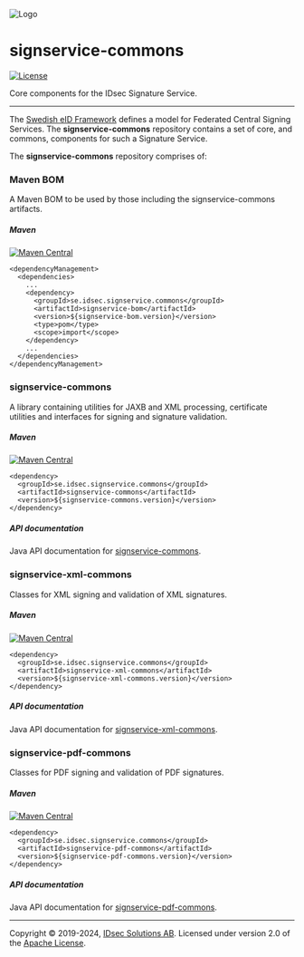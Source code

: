 ![Logo](https://idsec-solutions.github.io/signservice-integration-api/img/idsec.png)

# signservice-commons

[![License](https://img.shields.io/badge/License-Apache%202.0-blue.svg)](https://opensource.org/licenses/Apache-2.0) 

Core components for the IDsec Signature Service.

---

The [Swedish eID Framework](https://docs.swedenconnect.se/technical-framework/) defines a model for Federated Central Signing Services. The **signservice-commons** repository contains a set of core, and commons, components for such a Signature Service.

The **signservice-commons** repository comprises of:

### Maven BOM

A Maven BOM to be used by those including the signservice-commons artifacts.

##### Maven

[![Maven Central](https://maven-badges.herokuapp.com/maven-central/se.idsec.signservice.commons/signservice-bom/badge.svg)](https://maven-badges.herokuapp.com/maven-central/se.idsec.signservice.commons/signservice-bom)

```
<dependencyManagement>
  <dependencies>
    ...
    <dependency>
      <groupId>se.idsec.signservice.commons</groupId>
      <artifactId>signservice-bom</artifactId>
      <version>${signservice-bom.version}</version>
      <type>pom</type>
      <scope>import</scope>
    </dependency>
    ...
  </dependencies>
</dependencyManagement>
```

### signservice-commons

A library containing utilities for JAXB and XML processing, certificate utilities and interfaces for signing and signature validation. 

##### Maven

[![Maven Central](https://maven-badges.herokuapp.com/maven-central/se.idsec.signservice.commons/signservice-commons/badge.svg)](https://maven-badges.herokuapp.com/maven-central/se.idsec.signservice.commons/signservice-commons)


```
<dependency>
  <groupId>se.idsec.signservice.commons</groupId>
  <artifactId>signservice-commons</artifactId>
  <version>${signservice-commons.version}</version>
</dependency>
```

##### API documentation

Java API documentation for [signservice-commons](https://idsec-solutions.github.io/signservice-commons/javadoc/signservice-commons).

### signservice-xml-commons

Classes for XML signing and validation of XML signatures.

##### Maven

[![Maven Central](https://maven-badges.herokuapp.com/maven-central/se.idsec.signservice.commons/signservice-xml-commons/badge.svg)](https://maven-badges.herokuapp.com/maven-central/se.idsec.signservice.commons/signservice-xml-commons)

```
<dependency>
  <groupId>se.idsec.signservice.commons</groupId>
  <artifactId>signservice-xml-commons</artifactId>
  <version>${signservice-xml-commons.version}</version>
</dependency>
```

##### API documentation

Java API documentation for [signservice-xml-commons](https://idsec-solutions.github.io/signservice-commons/javadoc/xml-commons).

### signservice-pdf-commons

Classes for PDF signing and validation of PDF signatures.

##### Maven

[![Maven Central](https://maven-badges.herokuapp.com/maven-central/se.idsec.signservice.commons/signservice-pdf-commons/badge.svg)](https://maven-badges.herokuapp.com/maven-central/se.idsec.signservice.commons/signservice-pdf-commons)

```
<dependency>
  <groupId>se.idsec.signservice.commons</groupId>
  <artifactId>signservice-pdf-commons</artifactId>
  <version>${signservice-pdf-commons.version}</version>
</dependency>
```

##### API documentation

Java API documentation for [signservice-pdf-commons](https://idsec-solutions.github.io/signservice-commons/javadoc/pdf-commons).

---

Copyright &copy; 2019-2024, [IDsec Solutions AB](http://www.idsec.se). Licensed under version 2.0 of the [Apache License](http://www.apache.org/licenses/LICENSE-2.0).
